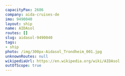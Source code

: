 ```yaml
---
capacityPax: 2686
company: aida-cruises-de
imo: 9490040
layout: ship
name: AIDAsol
routes: []
slug: aidasol-9490040
tags:
- ship
photo: /img/300px-Aidasol_Trondheim_001.jpg
unknownRoutes: null
wikipediaUrl: https://en.wikipedia.org/wiki/AIDAsol
outOfScope: true
---
```


